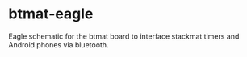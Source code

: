 # btmat-eagle
Eagle schematic for the btmat board to interface stackmat timers and Android phones via bluetooth.
